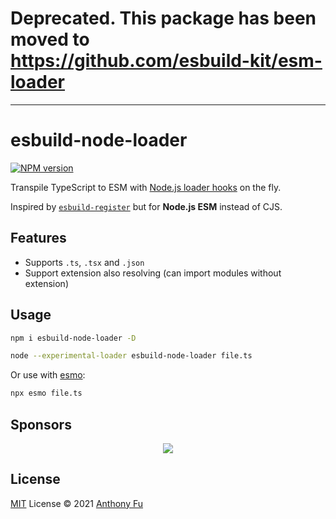 # Deprecated. This package has been moved to https://github.com/esbuild-kit/esm-loader

----

# esbuild-node-loader

[![NPM version](https://img.shields.io/npm/v/esbuild-node-loader?color=a1b858&label=)](https://www.npmjs.com/package/esbuild-node-loader)

Transpile TypeScript to ESM with [Node.js loader hooks](https://nodejs.org/api/esm.html#esm_transpiler_loader) on the fly.

Inspired by [`esbuild-register`](https://github.com/egoist/esbuild-register) but for **Node.js ESM** instead of CJS.

## Features

- Supports `.ts`, `.tsx` and `.json`
- Support extension also resolving (can import modules without extension)

## Usage

```bash
npm i esbuild-node-loader -D
```

```bash
node --experimental-loader esbuild-node-loader file.ts
```

Or use with [esmo](https://github.com/antfu/esno):

```bash
npx esmo file.ts
```

## Sponsors

<p align="center">
  <a href="https://cdn.jsdelivr.net/gh/antfu/static/sponsors.svg">
    <img src='https://cdn.jsdelivr.net/gh/antfu/static/sponsors.svg'/>
  </a>
</p>

## License

[MIT](./LICENSE) License © 2021 [Anthony Fu](https://github.com/antfu)
